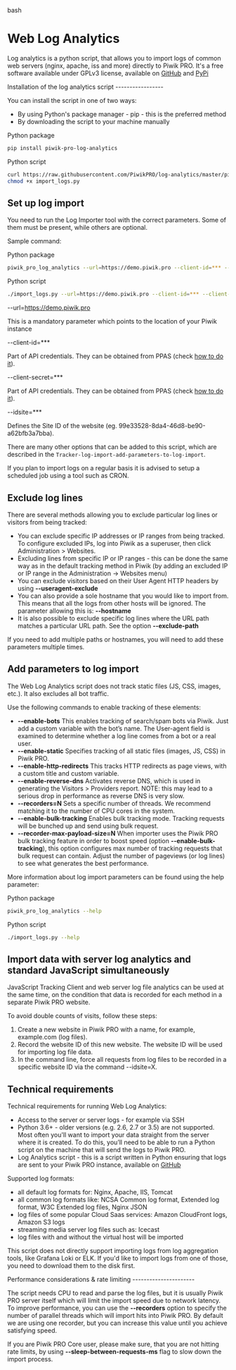 <div class="default-domain">

bash

</div>

# Web Log Analytics

Log analytics is a python script, that allows you to import logs of
common web servers (nginx, apache, iss and more) directly to Piwik PRO.
It's a free software available under GPLv3 license, available on
[GitHub](https://github.com/PiwikPRO/log-analytics/) and
[PyPi](https://pypi.org/project/piwik-pro-log-analytics/)

Installation of the log analytics script -----------------

You can install the script in one of two ways:

  - By using Python's package manager -
    <span class="title-ref">pip</span> - this is the preferred method
  - By downloading the script to your machine manually

<div class="tabs">

<div class="group-tab">

Python package

``` bash
pip install piwik-pro-log-analytics
```

</div>

<div class="group-tab">

Python script

``` bash
curl https://raw.githubusercontent.com/PiwikPRO/log-analytics/master/piwik_pro_log_analytics/import_logs.py > import_logs.py
chmod +x import_logs.py
```

</div>

</div>

## Set up log import

You need to run the Log Importer tool with the correct parameters. Some
of them must be present, while others are optional.

Sample command:

<div class="tabs">

<div class="group-tab">

Python package

``` bash
piwik_pro_log_analytics --url=https://demo.piwik.pro --client-id=*** --client-secret=*** --enable-static --enable-bots --show-progress --idsite=*** --recorders=2 sample.log
```

</div>

<div class="group-tab">

Python script

``` bash
./import_logs.py --url=https://demo.piwik.pro --client-id=*** --client-secret=*** --enable-static --enable-bots --show-progress --idsite=*** --recorders=2 sample.log
```

</div>

</div>

<div class="option">

\--url=https://demo.piwik.pro

This is a mandatory parameter which points to the location of your Piwik
instance

</div>

<div class="option">

\--client-id=\*\*\*

Part of API credentials. They can be obtained from PPAS (check [how to
do
it](https://help.piwik.pro/support/questions/generate-api-credentials/)).

</div>

<div class="option">

\--client-secret=\*\*\*

Part of API credentials. They can be obtained from PPAS (check [how to
do
it](https://help.piwik.pro/support/questions/generate-api-credentials/)).

</div>

<div class="option">

\--idsite=\*\*\*

Defines the Site ID of the website (eg.
<span class="title-ref">99e33528-8da4-46d8-be90-a62bfb3a7bba</span>).

</div>

There are many other options that can be added to this script, which are
described in the `Tracker-log-import-add-parameters-to-log-import`.

If you plan to import logs on a regular basis it is advised to setup a
scheduled job using a tool such as CRON.

## Exclude log lines

There are several methods allowing you to exclude particular log lines
or visitors from being tracked:

  - You can exclude specific IP addresses or IP ranges from being
    tracked. To configure excluded IPs, log into Piwik as a superuser,
    then click Administration \> Websites.
  - Excluding lines from specific IP or IP ranges - this can be done the
    same way as in the default tracking method in Piwik (by adding an
    excluded IP or IP range in the Administration -\> Websites menu)
  - You can exclude visitors based on their User Agent HTTP headers by
    using **--useragent-exclude**
  - You can also provide a sole hostname that you would like to import
    from. This means that all the logs from other hosts will be ignored.
    The parameter allowing this is: **--hostname**
  - It is also possible to exclude specific log lines where the URL path
    matches a particular URL path. See the option **--exclude-path**

If you need to add multiple paths or hostnames, you will need to add
these parameters multiple times.

## Add parameters to log import

The Web Log Analytics script does not track static files (JS, CSS,
images, etc.). It also excludes all bot traffic.

Use the following commands to enable tracking of these elements:

  - **--enable-bots** This enables tracking of search/spam bots via
    Piwik. Just add a custom variable with the bot’s name. The
    User-agent field is examined to determine whether a log line comes
    from a bot or a real user.
  - **--enable-static** Specifies tracking of all static files (images,
    JS, CSS) in Piwik PRO.
  - **--enable-http-redirects** This tracks HTTP redirects as page
    views, with a custom title and custom variable.
  - **--enable-reverse-dns** Activates reverse DNS, which is used in
    generating the Visitors \> Providers report. NOTE: this may lead to
    a serious drop in performance as reverse DNS is very slow.
  - **--recorders=N** Sets a specific number of threads. We recommend
    matching it to the number of CPU cores in the system.
  - **--enable-bulk-tracking** Enables bulk tracking mode. Tracking
    requests will be bunched up and send using bulk request.
  - **--recorder-max-payload-size=N** When importer uses the Piwik PRO
    bulk tracking feature in order to boost speed (option
    **--enable-bulk-tracking**), this option configures max number of
    tracking requests that bulk request can contain. Adjust the number
    of pageviews (or log lines) to see what generates the best
    performance.

More information about log import parameters can be found using the help
parameter:

<div class="tabs">

<div class="group-tab">

Python package

``` bash
piwik_pro_log_analytics --help
```

</div>

<div class="group-tab">

Python script

``` bash
./import_logs.py --help
```

</div>

</div>

## Import data with server log analytics and standard JavaScript simultaneously

JavaScript Tracking Client and web server log file analytics can be used
at the same time, on the condition that data is recorded for each method
in a separate Piwik PRO website.

To avoid double counts of visits, follow these steps:

1.  Create a new website in Piwik PRO with a name, for example,
    example.com (log files).
2.  Record the website ID of this new website. The website ID will be
    used for importing log file data.
3.  In the command line, force all requests from log files to be
    recorded in a specific website ID via the command --idsite=X.

## Technical requirements

Technical requirements for running Web Log Analytics:

  - Access to the server or server logs - for example via SSH
  - Python 3.6+ - older versions (e.g. 2.6, 2.7 or 3.5) are not
    supported. Most often you'll want to import your data straight from
    the server where it is created. To do this, you’ll need to be able
    to run a Python script on the machine that will send the logs to
    Piwik PRO.
  - Log Analytics script - this is a script written in Python ensuring
    that logs are sent to your Piwik PRO instance, available on
    [GitHub](https://github.com/PiwikPRO/log-analytics/)

Supported log formats:

  - all default log formats for: Nginx, Apache, IIS, Tomcat
  - all common log formats like: NCSA Common log format, Extended log
    format, W3C Extended log files, Nginx JSON
  - log files of some popular Cloud Saas services: Amazon CloudFront
    logs, Amazon S3 logs
  - streaming media server log files such as: Icecast
  - log files with and without the virtual host will be imported

This script does not directly support importing logs from log
aggregation tools, like Grafana Loki or ELK. If you'd like to import
logs from one of those, you need to download them to the disk first.

Performance considerations & rate limiting ----------------------

The script needs CPU to read and parse the log files, but it is usually
Piwik PRO server itself which will limit the import speed due to network
latency. To improve performance, you can use the **--recorders** option
to specify the number of parallel threads which will import hits into
Piwik PRO. By default we are using one recorder, but you can increase
this value until you achieve satisfying speed.

If you are Piwik PRO Core user, please make sure, that you are not
hitting rate limits, by using **--sleep-between-requests-ms** flag to
slow down the import process.
